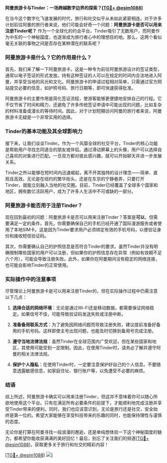 **阿曼旅游卡与Tinder：一场跨越数字边界的探索？[[TG💪+ @esim1088](https://t.me/s/esim1088)]**

在当今这个数字化飞速发展的时代，旅行和社交似乎从未如此紧密相连。对于许多计划前往阿曼的旅行者来说，他们可能会好奇一个问题：**阿曼旅游卡是否可以用来注册Tinder呢？** 作为一个全球化的约会平台，Tinder吸引了无数用户，而阿曼作为中东的一个神秘国度，也逐渐成为旅行者心中的理想目的地。那么，这两个看似毫无关联的事物之间是否存在某种潜在的联系呢？

### 阿曼旅游卡是什么？它的作用是什么？

首先，我们来了解一下阿曼旅游卡。这是一种专为前往阿曼旅游设计的签证类型，通常以电子签证的形式发放。持有这种签证的人可以在规定的时间内合法地进入阿曼，并享受当地的风光和文化。阿曼旅游卡的申请过程相对简单，只需通过官方网站提交必要的信息，如护照号码、旅行日期等，即可快速获得批准。

阿曼旅游卡的主要作用是简化签证流程，使游客能够更便捷地安排自己的行程。它不仅节省了时间和精力，还避免了许多传统签证申请中可能出现的问题，比如复杂的材料准备或漫长的等待时间。因此，对于计划短期访问阿曼的旅行者来说，阿曼旅游卡无疑是一个非常实用的选择。

### Tinder的基本功能及其全球影响力

接下来，让我们谈谈Tinder。作为一个风靡全球的社交平台，Tinder的核心功能是帮助用户寻找志同道合的朋友或伴侣。通过滑动屏幕上的头像，用户可以选择自己喜欢的对象进行匹配。一旦双方都对彼此感兴趣，就可以开始聊天并进一步发展关系。

Tinder之所以能够在短时间内迅速崛起，离不开其独特的设计理念——简单、直观且高效。无论是在纽约的繁华街头，还是在东京的宁静巷弄，只要打开Tinder，就能立刻融入当地的社交圈。目前，Tinder已经覆盖了全球多个国家和地区，拥有数亿活跃用户，成为了许多人生活中不可或缺的一部分。

### 阿曼旅游卡能否用于注册Tinder？

现在回到最初的问题：阿曼旅游卡是否可以用来注册Tinder？答案是**可以**，但需要满足一定的条件。首先，你需要确保自己的手机已经开通了国际漫游服务或者使用了本地SIM卡。这是因为Tinder要求用户必须绑定有效的手机号码，以便验证身份和接收短信验证码。

其次，你需要确认自己的护照信息是否符合Tinder的要求。虽然Tinder并没有明确限制哪些国家的用户可以注册，但如果你的护照信息存在异常（例如有效期不足六个月），可能会导致注册失败。此外，如果你在阿曼期间没有稳定的网络连接，也可能会影响Tinder的正常使用。

### 实际操作中的注意事项

尽管理论上阿曼旅游卡是可以用来注册Tinder的，但在实际操作过程中仍需注意以下几点：

1. **选择合适的网络环境**：无论是通过Wi-Fi还是移动数据，都需要保证网络稳定。如果信号不佳，可能导致验证码发送失败或注册中断。
   
2. **准备备用联系方式**：为了避免因网络问题而导致注册失败，建议提前准备好备用的手机号码。这样即使主号出现问题，也能及时切换到备用号完成注册。

3. **遵守当地法律法规**：虽然Tinder在全球范围内广受欢迎，但在某些国家和地区，其使用可能受到一定限制。因此，在使用Tinder时，请务必了解并遵守阿曼的相关法律法规。

4. **保护个人隐私**：在使用Tinder时，一定要注意保护好自己的个人信息。不要随意透露敏感信息，如家庭住址、银行账户等，以免遭受不必要的麻烦。

### 结语

综上所述，阿曼旅游卡确实可以用来注册Tinder，但这并不意味着你可以随心所欲地使用这个平台。只有在满足所有必要条件的前提下，才能顺利地完成注册并享受Tinder带来的便利。同时，我们也应该意识到，无论是旅行还是社交，安全始终是第一位的。希望大家能够在享受科技带来的乐趣的同时，也能保持理性与谨慎的态度。

无论你是打算在阿曼寻找一段浪漫的邂逅，还是单纯想体验一下这个神秘国度的魅力，都希望你能收获满满的美好回忆！最后，别忘了关注我们的频道[[TG💪+ @esim1088](https://t.me/s/esim1088)]，获取更多关于旅行和社交的精彩内容！

[[TG💪+ @esim1088](https://t.me/s/esim1088)] ![](https://i.postimg.cc/4NQfJmqS/Snipaste-2025-05-13-00-14-12.png)]